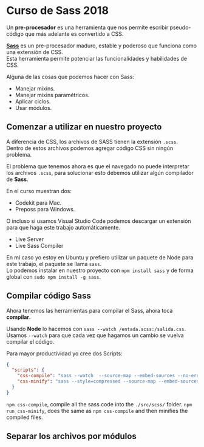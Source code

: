 # Curso de Sass 2018

Un **pre-procesador** es una herramienta que nos permite escribir pseudo-código que más adelante es convertido a CSS.

[**Sass**](https://sass-lang.com/) es un pre-procesador maduro, estable y poderoso que funciona como una extensión de CSS. \
Esta herramienta permite potenciar las funcionalidades y habilidades de CSS.

Alguna de las cosas que podemos hacer con Sass:

- Manejar mixins.
- Manejar mixins paramétricos.
- Aplicar ciclos.
- Usar módulos.

## Comenzar a utilizar en nuestro proyecto

A diferencia de CSS, los archivos de SASS tienen la extensión `.scss`. \
Dentro de estos archivos podemos agregar código CSS sin ningún problema.

El problema que tenemos ahora es que el navegado no puede interpretar los archivos `.scss`, para solucionar esto debemos utilizar algún compilador de **Sass**.

En el curso muestran dos:

- Codekit para Mac.
- Preposs para Windows.

O incluso si usamos Visual Studio Code podemos descargar un extensión para que haga este trabajo automáticamente.

- Live Server
- Live Sass Compiler

En mi caso yo estoy en Ubuntu y prefiero utilizar un paquete de Node para este trabajo, el paquete se llama `sass`. \
Lo podemos instalar en nuestro proyecto con `npm install sass` y de forma global con `sudo npm install -g sass`.

## Compilar código Sass

Ahora tenemos las herramientas para compilar el Sass, ahora toca **compilar**.

Usando **Node** lo hacemos con `sass --watch /entada.scss:/salida.css`. \
Usamos `--watch` para que cada vez que hagamos un cambio se vuelva compilar el código.

Para mayor productividad yo cree dos Scripts:

```json
{
  "scripts": {
    "css-compile": "sass --watch  --source-map --embed-sources --no-error-css src/scss/:dist/css/",
    "css-minify": "sass --style=compressed --source-map --embed-sources --no-error-css src/scss/style.scss dist/css/style.min.css"
  }
}
```

`npm css-compile`, compile all the sass code into the `./src/scss/` folder.
`npm run css-minify`, does the same as `npm css-compile` and then minifies the compiled files.

## Separar los archivos por módulos
